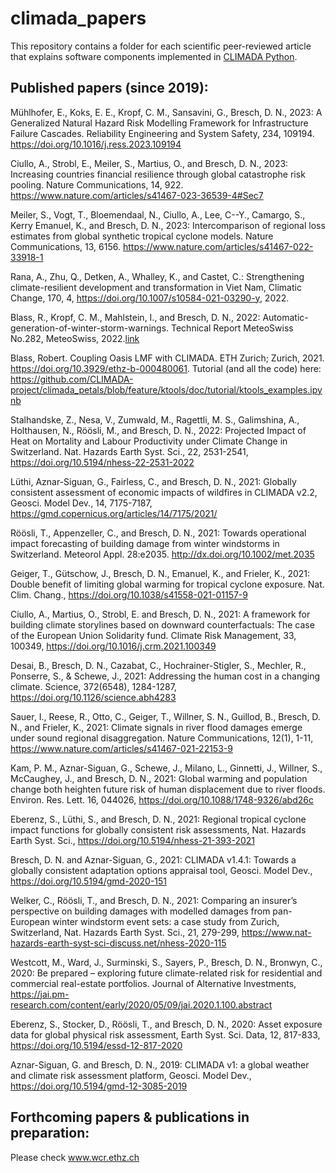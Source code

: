 # climada_papers

This repository contains a folder for each scientific peer-reviewed article that explains software components implemented in [CLIMADA Python](https://github.com/CLIMADA-project/climada_python).

## Published papers (since 2019):

Mühlhofer, E., Koks, E. E., Kropf, C. M., Sansavini, G., Bresch, D. N., 2023: A Generalized Natural Hazard Risk Modelling Framework for Infrastructure Failure Cascades. Reliability Engineering and System Safety, 234, 109194. https://doi.org/10.1016/j.ress.2023.109194

Ciullo, A., Strobl, E., Meiler, S., Martius, O., and Bresch, D. N., 2023: Increasing countries financial resilience through global catastrophe risk pooling. Nature Communications, 14, 922. https://www.nature.com/articles/s41467-023-36539-4#Sec7

Meiler, S., Vogt, T., Bloemendaal, N., Ciullo, A., Lee, C--Y., Camargo, S., Kerry Emanuel, K., and Bresch, D. N., 2023: Intercomparison of regional loss estimates from global synthetic tropical cyclone models. Nature Communications, 13, 6156. https://www.nature.com/articles/s41467-022-33918-1

Rana, A., Zhu, Q., Detken, A., Whalley, K., and Castet, C.: Strengthening climate-resilient development and transformation in Viet Nam, Climatic Change, 170, 4, https://doi.org/10.1007/s10584-021-03290-y, 2022.

Blass, R., Kropf, C. M., Mahlstein, I., and Bresch, D. N., 2022: Automatic-generation-of-winter-storm-warnings. Technical Report MeteoSwiss No.282, MeteoSwiss, 2022.[link](https://www.meteoschweiz.admin.ch/home/service-und-publikationen/publikationen.subpage.html/de/data/publications/2022/6/automatic-generation-of-winter-storm-warnings.html)

Blass, Robert. Coupling Oasis LMF with CLIMADA. ETH Zurich; Zurich, 2021. https://doi.org/10.3929/ethz-b-000480061. Tutorial (and all the code) here: https://github.com/CLIMADA-project/climada_petals/blob/feature/ktools/doc/tutorial/ktools_examples.ipynb

Stalhandske, Z., Nesa, V., Zumwald, M., Ragettli, M. S., Galimshina, A., Holthausen, N., Röösli, M., and Bresch, D. N., 2022: Projected Impact of Heat on Mortality and Labour Productivity under Climate Change in Switzerland. Nat. Hazards Earth Syst. Sci., 22, 2531-2541, https://doi.org/10.5194/nhess-22-2531-2022 

Lüthi, Aznar-Siguan, G., Fairless, C., and Bresch, D. N., 2021: Globally consistent assessment of economic impacts of wildfires in CLIMADA v2.2, Geosci. Model Dev., 14, 7175-7187, https://gmd.copernicus.org/articles/14/7175/2021/

Röösli, T., Appenzeller, C., and Bresch, D. N., 2021: Towards operational impact forecasting of building damage from winter windstorms in Switzerland. Meteorol Appl. 28:e2035. http://dx.doi.org/10.1002/met.2035 

Geiger, T., Gütschow, J., Bresch, D. N., Emanuel, K., and Frieler, K., 2021: Double benefit of limiting global warming for tropical cyclone exposure. Nat. Clim. Chang., https://doi.org/10.1038/s41558-021-01157-9 

Ciullo, A., Martius, O., Strobl, E. and Bresch, D. N., 2021: A framework for building climate storylines based on downward counterfactuals: The case of the European Union Solidarity fund. Climate Risk Management, 33, 100349, https://doi.org/10.1016/j.crm.2021.100349 

Desai, B., Bresch, D. N., Cazabat, C., Hochrainer-Stigler, S., Mechler, R., Ponserre, S., & Schewe, J., 2021: Addressing the human cost in a changing climate. Science, 372(6548), 1284-1287, https://doi.org/10.1126/science.abh4283 

Sauer, I., Reese, R., Otto, C., Geiger, T., Willner, S. N., Guillod, B., Bresch, D. N., and Frieler, K., 2021: Climate signals in river flood damages emerge under sound regional disaggregation. Nature Communications, 12(1), 1-11, https://www.nature.com/articles/s41467-021-22153-9

Kam, P. M., Aznar-Siguan, G., Schewe, J., Milano, L., Ginnetti, J., Willner, S., McCaughey, J., and Bresch, D. N., 2021: Global warming and population change both heighten future risk of human displacement due to river floods. Environ. Res. Lett. 16, 044026, https://doi.org/10.1088/1748-9326/abd26c

Eberenz, S., Lüthi, S., and Bresch, D. N., 2021: Regional tropical cyclone impact functions for globally consistent risk assessments, Nat. Hazards Earth Syst. Sci., https://doi.org/10.5194/nhess-21-393-2021 

Bresch, D. N. and Aznar-Siguan, G., 2021: CLIMADA v1.4.1: Towards a globally consistent adaptation options appraisal tool, Geosci. Model Dev., https://doi.org/10.5194/gmd-2020-151 

Welker, C., Röösli, T., and Bresch, D. N., 2021: Comparing an insurer’s perspective on building damages with modelled damages from pan-European winter windstorm event sets: a case study from Zurich, Switzerland, Nat. Hazards Earth Syst. Sci., 21, 279-299, https://www.nat-hazards-earth-syst-sci-discuss.net/nhess-2020-115

Westcott, M., Ward, J., Surminski, S., Sayers, P., Bresch, D. N., Bronwyn, C., 2020: Be prepared – exploring future climate-related risk for residential and commercial real-estate portfolios. Journal of Alternative Investments, https://jai.pm-research.com/content/early/2020/05/09/jai.2020.1.100.abstract 

Eberenz, S., Stocker, D., Röösli, T., and Bresch, D. N., 2020: Asset exposure data for global physical risk assessment, Earth Syst. Sci. Data, 12, 817-833, https://doi.org/10.5194/essd-12-817-2020

Aznar-Siguan, G. and Bresch, D. N., 2019: CLIMADA v1: a global weather and climate risk assessment platform, Geosci. Model Dev., https://doi.org/10.5194/gmd-12-3085-2019

## Forthcoming papers & publications in preparation:

Please check www.wcr.ethz.ch
